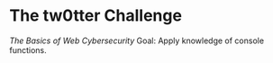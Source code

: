 <h1>The tw0tter Challenge</h1>

*The Basics of Web Cybersecurity*
Goal: Apply knowledge of console functions.
